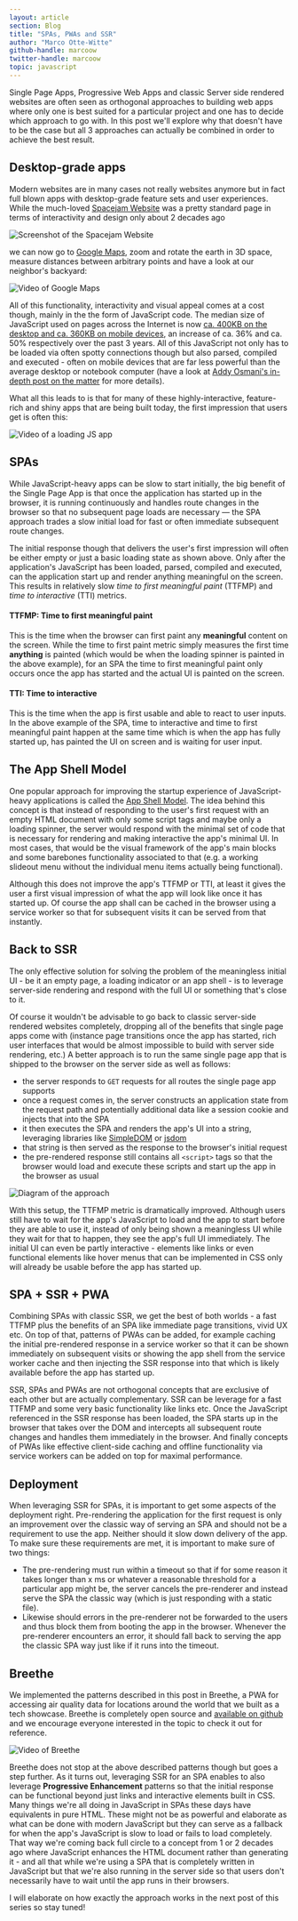 ```yaml
---
layout: article
section: Blog
title: "SPAs, PWAs and SSR"
author: "Marco Otte-Witte"
github-handle: marcoow
twitter-handle: marcoow
topic: javascript
---
```


Single Page Apps, Progressive Web Apps and classic Server side rendered
websites are often seen as orthogonal approaches to building web apps where
only one is best suited for a particular project and one has to decide which
approach to go with. In this post we'll explore why that doesn't have to be the
case but all 3 approaches can actually be combined in order to achieve the best
result.

<!--break-->

## Desktop-grade apps

Modern websites are in many cases not really websites anymore but in fact full
blown apps with desktop-grade feature sets and user experiences. While the
much-loved [Spacejam Website](https://www.spacejam.com/archive/spacejam/movie/jam.htm)
was a pretty standard page in terms of interactivity and design only about 2
decades ago

![Screenshot of the Spacejam Website](/images/posts/2019-03-16-spas-pwas-and-ssr/spacejam.png)

we can now go to [Google Maps](https://www.google.com/maps), zoom and rotate
the earth in 3D space, measure distances between arbitrary points and have a
look at our neighbor's backyard:

![Video of Google Maps](/images/posts/2019-03-16-spas-pwas-and-ssr/maps.gif)

All of this functionality, interactivity and visual appeal comes at a cost
though, mainly in the the form of JavaScript code. The median size of
JavaScript used on pages across the Internet is now
[ca. 400KB on the desktop and ca. 360KB on mobile devices](https://httparchive.org/reports/state-of-javascript),
an increase of ca. 36% and ca. 50% respectively over the past 3 years. All of
this JavaScript not only has to be loaded via often spotty connections though
but also parsed, compiled and executed - often on mobile devices that are far
less powerful than the average desktop or notebook computer (have a look at
[Addy Osmani's in-depth post on the matter](https://medium.com/@addyosmani/the-cost-of-javascript-in-2018-7d8950fbb5d4)
for more details).

What all this leads to is that for many of these highly-interactive,
feature-rich and shiny apps that are being built today, the first impression
that users get is often this:

![Video of a loading JS app](/images/posts/2019-03-16-spas-pwas-and-ssr/loading.gif)

## SPAs

While JavaScript-heavy apps can be slow to start initially, the big benefit of
the Single Page App is that once the application has started up in the browser,
it is running continuously and handles route changes in the browser so that no
subsequent page loads are necessary &mdash; the SPA approach trades a slow
initial load for fast or often immediate subsequent route changes.

The initial response though that delivers the user's first impression will
often be either empty or just a basic loading state as shown above. Only after
the application's JavaScript has been loaded, parsed, compiled and executed,
can the application start up and render anything meaningful on the screen. This
results in relatively slow _time to first meaningful paint_ (TTFMP) and _time
to interactive_ (TTI) metrics.

#### TTFMP: Time to first meaningful paint

This is the time when the browser can first paint any **meaningful** content on
the screen. While the time to first paint metric simply measures the first time
**anything** is painted (which would be when the loading spinner is painted in
the above example), for an SPA the time to first meaningful paint only occurs
once the app has started and the actual UI is painted on the screen.

#### TTI: Time to interactive

This is the time when the app is first usable and able to react to user inputs.
In the above example of the SPA, time to interactive and time to first
meaningful paint happen at the same time which is when the app has fully
started up, has painted the UI on screen and is waiting for user input.

## The App Shell Model

One popular approach for improving the startup experience of JavaScript-heavy
applications is called the
[App Shell Model](https://developers.google.com/web/fundamentals/architecture/app-shell).
The idea behind this concept is that instead of responding to the user's first
request with an empty HTML document with only some script tags and maybe only a
loading spinner, the server would respond with the minimal set of code that is
necessary for rendering and making interactive the app's minimal UI. In most
cases, that would be the visual framework of the app's main blocks and some
barebones functionality associated to that (e.g. a working slideout menu
without the individual menu items actually being functional).

Although this does not improve the app's TTFMP or TTI, at least it gives the
user a first visual impression of what the app will look like once it has
started up. Of course the app shall can be cached in the browser using a
service worker so that for subsequent visits it can be served from that
instantly.

## Back to SSR

The only effective solution for solving the problem of the meaningless initial
UI - be it an empty page, a loading indicator or an app shell - is to leverage
server-side rendering and respond with the full UI or something that's close to
it.

Of course it wouldn't be advisable to go back to classic server-side rendered
websites completely, dropping all of the benefits that single page apps come
with (instance page transitions once the app has started, rich user interfaces
that would be almost impossible to build with server side rendering, etc.) A
better approach is to run the same single page app that is shipped to the
browser on the server side as well as follows:

* the server responds to `GET` requests for all routes the single page app
  supports
* once a request comes in, the server constructs an application state from the
  request path and potentially additional data like a session cookie and
  injects that into the SPA
* it then executes the SPA and renders the app's UI into a string, leveraging
  libraries like [SimpleDOM](https://github.com/ember-fastboot/simple-dom) or
  [jsdom](https://github.com/jsdom/jsdom)
* that string is then served as the response to the browser's initial request
* the pre-rendered response still contains all `<script>` tags so that the
  browser would load and execute these scripts and start up the app in the
  browser as usual

![Diagram of the approach](/images/posts/2019-03-16-spas-pwas-and-ssr/diagram.png)

With this setup, the TTFMP metric is dramatically improved. Although users
still have to wait for the app's JavaScript to load and the app to start before
they are able to use it, instead of only being shown a meaningless UI while
they wait for that to happen, they see the app's full UI immediately. The
initial UI can even be partly interactive - elements like links or even
functional elements like hover menus that can be implemented in CSS only will
already be usable before the app has started up.

## SPA + SSR + PWA

Combining SPAs with classic SSR, we get the best of both worlds - a fast TTFMP
plus the benefits of an SPA like immediate page transitions, vivid UX etc. On
top of that, patterns of PWAs can be added, for example caching the initial
pre-rendered response in a service worker so that it can be shown immediately
on subsequent visits or showing the app shell from the service worker cache and
then injecting the SSR response into that which is likely available before the
app has started up.

SSR, SPAs and PWAs are not orthogonal concepts that are exclusive of each other
but are actually complementary. SSR can be leverage for a fast TTFMP and some
very basic functionality like links etc. Once the JavaScript referenced in the
SSR response has been loaded, the SPA starts up in the browser that takes over
the DOM and intercepts all subsequent route changes and handles them
immediately in the browser. And finally concepts of PWAs like effective
client-side caching and offline functionality via service workers can be added
on top for maximal performance.

## Deployment

When leveraging SSR for SPAs, it is important to get some aspects of the
deployment right. Pre-rendering the application for the first request is only
an improvement over the classic way of serving an SPA and should not be a
requirement to use the app. Neither should it slow down delivery of the app. To
make sure these requirements are met, it is important to make sure of two
things:

* The pre-rendering must run within a timeout so that if for some reason it
  takes longer than x ms or whatever a reasonable threshold for a particular
  app might be, the server cancels the pre-renderer and instead serve the SPA
  the classic way (which is just responding with a static file).
* Likewise should errors in the pre-renderer not be forwarded to the users and
  thus block them from booting the app in the browser. Whenever the
  pre-renderer encounters an error, it should fall back to serving the app the
  classic SPA way just like if it runs into the timeout.

## Breethe

We implemented the patterns described in this post in Breethe, a PWA for
accessing air quality data for locations around the world that we built as a
tech showcase. Breethe is completely open source and
[available on github](https://github.com/simplabs/breethe-client) and we
encourage everyone interested in the topic to check it out for reference.

![Video of Breethe](/images/posts/2019-03-16-spas-pwas-and-ssr/breethe.gif)

Breethe does not stop at the above described patterns though but goes a step
further. As it turns out, leveraging SSR for an SPA enables to also leverage
**Progressive Enhancement** patterns so that the initial response can be
functional beyond just links and interactive elements built in CSS. Many things
we're all doing in JavaScript in SPAs these days have equivalents in pure HTML.
These might not be as powerful and elaborate as what can be done with modern
JavaScript but they can serve as a fallback for when the app's JavaScript is
slow to load or fails to load completely. That way we're coming back full
circle to a concept from 1 or 2 decades ago where JavaScript enhances the HTML
document rather than generating it - and all that while we're using a SPA that
is completely written in JavaScript but that we're also running in the server
side so that users don't necessarily have to wait until the app runs in their
browsers.

I will elaborate on how exactly the approach works in the next post of this
series so stay tuned!
